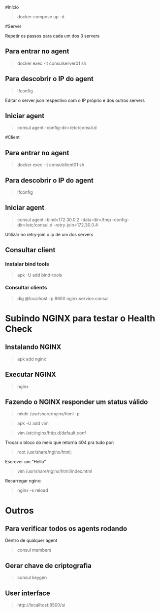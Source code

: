 #Início

> docker-compose up -d

#Server

Repetir os passos para cada um dos 3 servers

## Para entrar no agent
> docker exec -it consulserver01 sh

## Para descobrir o IP do agent
> ifconfig

Editar o server.json respectivo com o IP próprio e dos outros servers

## Iniciar agent
>consul agent -config-dir=/etc/consul.d

#Client

## Para entrar no agent
>docker exec -it consulclient01 sh

## Para descobrir o IP do agent
>ifconfig

## Iniciar agent
>consul agent -bind=172.30.0.2 -data-dir=/tmp -config-dir=/etc/consul.d -retry-join=172.30.0.4

Utilizar no retry-join o ip de um dos servers

## Consultar client

### Instalar bind tools
> apk -U add bind-tools

### Consultar clients
> dig @localhost -p 8600 nginx.service.consul

# Subindo NGINX para testar o Health Check

## Instalando NGINX
> apk add nginx

## Executar NGINX

> nginx

## Fazendo o NGINX responder um status válido

> mkdir /usr/share/nginx/html -p

> apk -U add vim

> vim /etc/nginx/http.d/default.conf

Trocar o bloco do meio que retorna 404 pra tudo por:
> root /usr/share/nginx/html;

Escrever um "Hello"
> vim /usr/share/nginx/html/index.html

Recarregar nginx:
> nginx -s reload

# Outros

## Para verificar todos os agents rodando

Dentro de qualquer agent
> consul members

## Gerar chave de criptografia

> consul keygen

## User interface

> http://localhost:8500/ui
